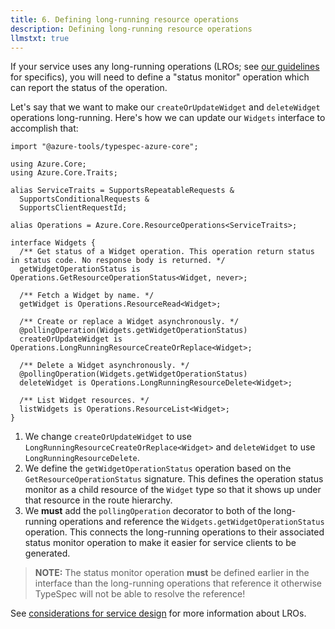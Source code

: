 ```yaml
---
title: 6. Defining long-running resource operations
description: Defining long-running resource operations
llmstxt: true
---
```


If your service uses any long-running operations (LROs; see [our guidelines](https://github.com/microsoft/api-guidelines/blob/vNext/azure/Guidelines.md#long-running-operations--jobs) for specifics), you will need to define a "status monitor" operation which can report the status of the operation.

Let's say that we want to make our `createOrUpdateWidget` and `deleteWidget` operations long-running. Here's how we can update our `Widgets` interface to accomplish that:

```typespec
import "@azure-tools/typespec-azure-core";

using Azure.Core;
using Azure.Core.Traits;

alias ServiceTraits = SupportsRepeatableRequests &
  SupportsConditionalRequests &
  SupportsClientRequestId;

alias Operations = Azure.Core.ResourceOperations<ServiceTraits>;

interface Widgets {
  /** Get status of a Widget operation. This operation return status in status code. No response body is returned. */
  getWidgetOperationStatus is Operations.GetResourceOperationStatus<Widget, never>;

  /** Fetch a Widget by name. */
  getWidget is Operations.ResourceRead<Widget>;

  /** Create or replace a Widget asynchronously. */
  @pollingOperation(Widgets.getWidgetOperationStatus)
  createOrUpdateWidget is Operations.LongRunningResourceCreateOrReplace<Widget>;

  /** Delete a Widget asynchronously. */
  @pollingOperation(Widgets.getWidgetOperationStatus)
  deleteWidget is Operations.LongRunningResourceDelete<Widget>;

  /** List Widget resources. */
  listWidgets is Operations.ResourceList<Widget>;
}
```

1. We change `createOrUpdateWidget` to use `LongRunningResourceCreateOrReplace<Widget>` and `deleteWidget` to use `LongRunningResourceDelete`.
2. We define the `getWidgetOperationStatus` operation based on the `GetResourceOperationStatus` signature. This defines the operation status monitor as a child resource of the `Widget` type so that it shows up under that resource in the route hierarchy.
3. We **must** add the `pollingOperation` decorator to both of the long-running operations and reference the `Widgets.getWidgetOperationStatus` operation. This connects the long-running operations to their associated status monitor operation to make it easier for service clients to be generated.

> **NOTE:** The status monitor operation **must** be defined earlier in the interface than the long-running operations that reference it otherwise TypeSpec will not be able to resolve the reference!

See [considerations for service design](https://github.com/microsoft/api-guidelines/blob/vNext/azure/ConsiderationsForServiceDesign.md#long-running-operations) for more information about LROs.
